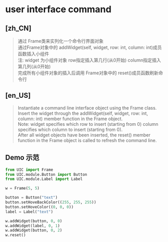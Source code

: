 # user interface command
## [zh_CN]
> 通过 Frame类来实列化一个命令行界面对象  
> 通过Frame对象中的 addWidget(self, widget, row: int, column: int)成员函数插入小组件  
> 注: widget 为小组件对象 row指定插入第几行(从0开始) column指定插入第几列(从0开始)  
> 完成所有小组件对象的插入后调用 Frame对象中的 reset()成员函数刷新命令行  

## [en_US]
> Instantiate a command line interface object using the Frame class.  
> Insert the widget through the addWidget(self, widget, row: int, column: int) member function in the Frame object.  
> Note: widget specifies which row to insert (starting from 0) column specifies which column to insert (starting from 0).  
> After all widget objects have been inserted, the reset() member function in the Frame object is called to refresh the command line.  

## Demo 示范
```Python
from UIC import Frame
from UIC.module.Button import Button
from UIC.module.Label import Label

w = Frame(5, 5)

button = Button("text")
button.setHoveBackColor((255, 255, 255))
button.setHoveColor((0, 0, 0))
label = Label("text")

w.addWidget(button, 0, 0)
w.addWidget(label, 0, 1)
w.addWidget(button, 0, 2)
w.reset()
```
